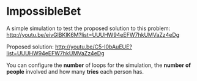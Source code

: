ImpossibleBet
=============

A simple simulation to test the proposed solution to this problem:
http://youtu.be/eivGlBKlK6M?list=UUUHW94eEFW7hkUMVaZz4eDg

Proposed solution:
http://youtu.be/C5-I0bAuEUE?list=UUUHW94eEFW7hkUMVaZz4eDg

You can configure the **number** of loops for the simulation, the **number of people** involved and how many **tries** each person has.
